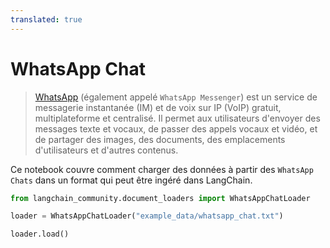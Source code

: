 ```yaml
---
translated: true
---
```


# WhatsApp Chat

>[WhatsApp](https://www.whatsapp.com/) (également appelé `WhatsApp Messenger`) est un service de messagerie instantanée (IM) et de voix sur IP (VoIP) gratuit, multiplateforme et centralisé. Il permet aux utilisateurs d'envoyer des messages texte et vocaux, de passer des appels vocaux et vidéo, et de partager des images, des documents, des emplacements d'utilisateurs et d'autres contenus.

Ce notebook couvre comment charger des données à partir des `WhatsApp Chats` dans un format qui peut être ingéré dans LangChain.

```python
from langchain_community.document_loaders import WhatsAppChatLoader
```

```python
loader = WhatsAppChatLoader("example_data/whatsapp_chat.txt")
```

```python
loader.load()
```
